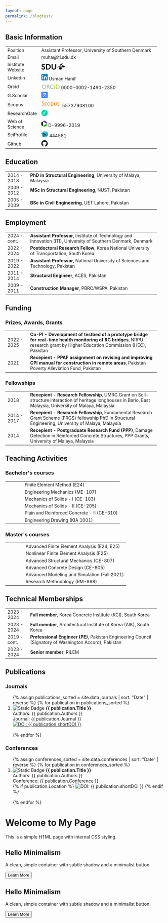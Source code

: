 ```yaml
---
layout: page
permalink: /blogtest/
---
```


## Basic Information
<table style="width: 95%;">
  <tr>
    <td style="width:15%">Position</td>
    <td>Assistant Professor, University of Southern Denmark</td>
  </tr>
  <tr>
    <td>Email</td>
    <td>muha@iti.sdu.dk</td>
  </tr>
  <tr>
    <td>Institute Website</td>
    <td><a href="https://portal.findresearcher.sdu.dk/da/persons/muha" target="_blank"><img src="/assets/icons/icon_sdu.png" alt="AcademicLink"  style="height:20px;"></a></td>
  </tr>
  <tr>
    <td>Linkedin</td>
    <td><a href="https://www.linkedin.com/in/usmanhnf" target="_blank"><img src="/assets/icons/icon_linkedin.svg" alt="AcademicLink"  style="height:20px;"></a> Usman Hanif</td>
  </tr>
  <tr>
    <td>Orcid</td>
    <td><a href="https://orcid.org/0000-0002-1490-2350" target="_blank"><img src="/assets/icons/icon_orcid.svg" alt="Orcid"  style="height:20px;"></a> 0000-0002-1490-2350 </td>
  </tr>
  <tr>
    <td>G.Scholar</td>
    <td><a href="https://scholar.google.com.pk/citations?user=v-OxcFMAAAAJ&hl=en&oi=ao" target="_blank"><img src="/assets/icons/icon_gscholar.svg" alt="gscholar"  style="height:20px;"></a></td>
  </tr>
  <tr>
    <td>Scopus</td>
    <td><a href="https://www.scopus.com/authid/detail.uri?authorId=55737908100" target="_blank"><img src="/assets/icons/icon_scopus.svg" alt="Scopus"  style="height:20px;"></a> 55737908100</td>
  </tr>
  <tr>
    <td>ResearchGate</td>
    <td><a href="https://www.researchgate.net/profile/Usman_Hanif3" target="_blank"><img src="/assets/icons/icon_researchgate.svg" alt="RG"  style="height:20px;"></a> </td>
  </tr>
  <tr>
    <td>Web of Science</td>
    <td><a href="https://www.webofscience.com/wos/author/record/D-9996-2019" target="_blank"><img src="/assets/icons/icon_wos.svg" alt="WOS"  style="height:20px;"></a> D-9996-2019</td>
  </tr>
  <tr>
    <td>SciProfile</td>
    <td><a href="https://sciprofiles.com/profile/444581" target="_blank"><img src="/assets/icons/icon_sci.png" alt="SciProfile"  style="height:20px;"></a> 444581</td>
  </tr>
  <tr>
    <td>Github</td>
    <td><a href="https://github.com/usmanhnf" target="_blank"><img src="/assets/icons/icon_github.png" alt="SciProfile"  style="height:20px;"></a> </td>
  </tr>
</table>

## Education
<table style="width: 95%;">
  <tr>
    <td style="width:15%">2014 - 2018</td>
    <td><strong>PhD in Structural Engineering</strong>, University of Malaya, Malaysia</td>
  </tr>
  <tr>
    <td>2009 - 2012</td>
    <td><strong>MSc in Structural Engineering</strong>, NUST, Pakistan</td>
  </tr>
  <tr>
    <td>2005 - 2009</td>
    <td><strong>BSc in Civil Engineering</strong>, UET Lahore, Pakistan</td>
  </tr>
</table>

## Employment

<table style="width: 95%;">
  <tr>
    <td style="width:15%">2024 - cont.</td>
    <td><strong>Assistant Professor</strong>, Institute of Technology and Innovation (ITI), University of Southern Denmark, Denmark</td>
  </tr>
  <tr>
    <td>2022 - 2024</td>
    <td><strong>Postdoctoral Research Fellow</strong>, Korea National University of Transportation, South Korea</td>
  </tr>
  <tr>
    <td>2019 - 2022</td>
    <td><strong>Assistant Professor</strong>, National University of Sciences and Technology, Pakistan</td>
  </tr>
   <tr>
    <td>2011 - 2014</td>
    <td><strong>Structural Engineer</strong>, ACES, Pakistan</td>
  </tr>
  <tr>
    <td>2009 - 2011</td>
    <td><strong>Construction Manager</strong>, PBRC/WSPA, Pakistan</td>
  </tr>
</table>

## Funding

### Prizes, Awards, Grants

<table style="width: 95%;">
  <tr>
    <td style="width:15%">2022 - 2025</td>
    <td><strong>Co-PI - Development of testbed of a prototype bridge for real-time health monitoring of RC bridges</strong>,  NRPU research grant by Higher Education Commission (HEC), Pakistan</td>
  </tr>
  <tr>
    <td>2021</td>
    <td><strong>Recepient - PPAF assignment on revising and improving CPI manual for construction in remote areas</strong>,  Pakistan Poverty Alleviation Fund, Pakistan</td>
  </tr>
</table>

### Fellowships

<table style="width: 95%;">
  <tr>
    <td style="width:15%">2018</td>
    <td><strong>Recepient - Research Fellowship</strong>,  UMRG Grant on Soil-structure interaction of heritage longhouses in Bario, East Malaysia, University of Malaya, Malaysia</td>
  </tr>
  <tr>
    <td>2014 - 2017</td>
    <td><strong>Recepient - Research Fellowship</strong>, Fundamental Research Grant Scheme (FRGS) fellowship PhD in Structural Engineering, University of Malaya, Malaysia</td>
  </tr>
  <tr>
    <td>2014</td>
    <td><strong>Recepient - Postgraduate Research Fund (PPP)</strong>, Damage Detection in Reinforced Concrete Structures, PPP Grants, University of Malaya, Malaysia</td>
  </tr>
</table>

## Teaching Activities

### Bachelor's courses

<table style="width: 95%;">
  <tr>
    <td style="width:15%"></td>
    <td>Finite Element Method (E24)</td>
  </tr>
  <tr>
    <td></td>
    <td>Engineering Mechanics (ME-107)</td>
  </tr>
  <tr>
    <td></td>
    <td>Mechanics of Solids - I (CE-103)</td>
  </tr>
  <tr>
    <td></td>
    <td>Mechanics of Solids - II (CE-205)</td>
  </tr>
  <tr>
    <td></td>
    <td>Plain and Reinforced Concrete - II (CE-310)</td>
  </tr>
  <tr>
    <td></td>
    <td>Engineering Drawing (KIA 1001)</td>
  </tr>
</table>

### Master's courses

<table style="width: 95%;">
  <tr>
    <td style="width:15%"></td>
    <td>Advanced Finite Element Analysis (E24, E25)</td>
  </tr>
  <tr>
    <td></td>
    <td>Nonlinear Finite Element Analysis (F25) </td>
  </tr>
  <tr>
    <td></td>
    <td>Advanced Structural Mechanics (CE-807)</td>
  </tr>
  <tr>
    <td></td>
    <td>Advanced Concrete Design (CE-805)</td>
  </tr>
  <tr>
    <td></td>
    <td>Advanced Modeling and Simulation (Fall 2021)</td>
  </tr>
  <tr>
    <td></td>
    <td>Research Methodology (RM-898)</td>
  </tr>
</table>

## Technical Memberships

<table style="width: 95%;">
  <tr>
    <td style="width:15%">2023 - 2024</td>
    <td><strong>Full member</strong>, Korea Concrete Institute (KCI), South Korea</td>
  </tr>
  <tr>
    <td>2023 - 2024</td>
    <td><strong>Full member</strong>, Architectural Institute of Korea (AIK), South Korea</td>
  </tr>
  <tr>
    <td>2019 - cont.</td>
    <td><strong>Professional Engineer (PE)</strong>, Pakistan Engineering Council (Signatory of Washington Accord), Pakistan</td>
  </tr>
  <tr>
    <td>2023 - 2024</td>
    <td><strong>Senior member</strong>, RILEM</td>
  </tr>
</table>

## Publications

### Journals

  <ol>
  {% assign publications_sorted = site.data.journals | sort: "Date" | reverse %}
  {% for publication in publications_sorted %}
  <li>
    <img alt="Static Badge" src="https://img.shields.io/badge/ {{ publication.Date | date: "%Y" | uri_escape | replace:'.','%2E' }} -red?style=flat-square">&nbsp;<strong>{{ publication.Title }}</strong><br>
    Authors: {{ publication.Authors }}<br>
    Journal: {{ publication.Journal }}
    <br>
    <a href="{{ publication.DOI }}" target="_blank">
          <img src="https://img.shields.io/badge/DOI-{{ publication.shortDOI | replace: '-', '--' }}-blue" alt="DOI: {{ publication.shortDOI }}">
        </a>
        <br>
  </li>
  <br>
  {% endfor %}
  </ol>

            
### Conferences

<ol>
{% assign conferences_sorted = site.data.conferences | sort: "Date" | reverse %}
{% for publication in conferences_sorted %}
<li>
    <img alt="Static Badge" src="https://img.shields.io/badge/ {{ publication.Date | date: "%Y" | uri_escape | replace:'.','%2E' }} -red?style=flat-square">&nbsp;<strong>{{ publication.Title }}</strong><br>
    Authors: {{ publication.Authors }}<br>
    Conference: {{ publication.Conference }}<br>
    {% if publication.Location %}
        <img src="https://img.shields.io/badge/Location-{{ publication.Location }}-yellow" alt="DOI: {{ publication.shortDOI }}">
    {% endif %}
</li>
<br>
{% endfor %}
</ol>


<body>
    <h1>Welcome to My Page</h1>
    This is a simple HTML page with internal CSS styling.
    <div class="minimal-container">
    <h2>Hello Minimalism</h2>
    <p>A clean, simple container with subtle shadow and a minimalist button.</p>
    <button>Learn More</button>
  </div>
  <div class="container">
    <h2>Hello Minimalism</h2>
    <p>A clean, simple container with subtle shadow and a minimalist button.</p>
    <button>Learn More</button>
  </div>
    
</body>

